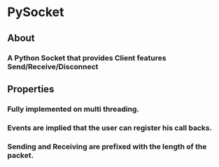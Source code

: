 # PySocket 

## About

### A Python Socket that provides Client features Send/Receive/Disconnect

## Properties

### Fully implemented on multi threading.
### Events are implied that the user can register his call backs.
### Sending and Receiving are prefixed with the length of the packet.

